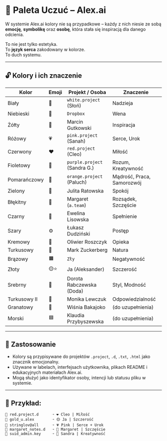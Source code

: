 # 🎨 Paleta Uczuć – Alex.ai

W systemie Alex.ai kolory nie są przypadkowe – każdy z nich niesie ze sobą **emocję**, **symbolikę** oraz **osobę**, która stała się inspiracją dla danego odcienia.

To nie jest tylko estetyka.  
To **język serca** zakodowany w kolorze.  
To duch systemu.

---

## 🔓 Kolory i ich znaczenie

| Kolor         | Emoji    | Projekt / Osoba              | Znaczenie                         |
|---------------|----------|------------------------------|-----------------------------------|
| Biały         | 🤍       | `white.project` (Słoń)       | Nadzieja                          |
| Niebieski     | 🔵       | `Dropbox`                    | Wena                              |
| Żółty         | 💛       | Marcin Gutkowski             | Inspiracja                        |
| Różowy        | 💗       | `pink.project` (Sanah)       | Serce, Urok                       |
| Czerwony      | ❤️       | `red.project` (Cleo)         | Miłość                            |
| Fioletowy     | 💜       | `purple.project` (Sandra G.) | Rozum, Kreatywność                |
| Pomarańczowy  | 🧡       | `orange.project` (Paluch)    | Mądrość, Praca, Samorozwój        |
| Zielony       | 💚       | Julita Ratowska              | Spokój                            |
| Błękitny      | 💙       | Margaret (`a.team`)          | Rozsądek, Szczęście               |
| Czarny        | 🖤       | Ewelina Lisowska             | Spełnienie                        |
| Szary         | ⚙️       | Łukasz Dudziński             | Postęp                            |
| Kremowy       | 🤎       | Oliwier Roszczyk             | Opieka                            |
| Turkusowy     | 🩵       | Mark Zuckerberg              | Natura                            |
| Brązowy       | 🟫       | `Zły`                         | Negatywność                       |
| Złoty         | 🟡⭐      | Ja (Aleksander)              | Szczerość                         |
| Srebrny       | 🥈       | Dorota Rabczewska (Doda)     | Styl, Modność                     |
| Turkusowy II  | 🩵       | Monika Lewczuk               | Odpowiedzialność                  |
| Granatowy     | 🔷       | Wiśnia Bakajoko              | (do uzupełnienia)                |
| Morski        | 🟦       | Klaudia Przybyszewska        | (do uzupełnienia)                |

---

## 📌 Zastosowanie

- Kolory są przypisywane do projektów `.project`, `.d`, `.txt`, `.html` jako znacznik emocjonalny.
- Używane w labelach, interfejsach użytkownika, plikach README i edukacyjnych materiałach Alex.ai.
- Mogą służyć jako identyfikator osoby, intencji lub statusu pliku w systemie.

---

## 📂 Przykład:

```plaintext
📁 red.project.d      ➝ ❤️ Cleo | Miłość
📁 gold_u.alex        ➝ 🟡 Ja | Szczerość
📁 stringlov@all      ➝ 💗 Pink | Serce + Urok
📁 margaret_notes.d   ➝ 💙 Margaret | Szczęście
📁 suid_admin.key     ➝ 💜 Sandra | Kreatywność
